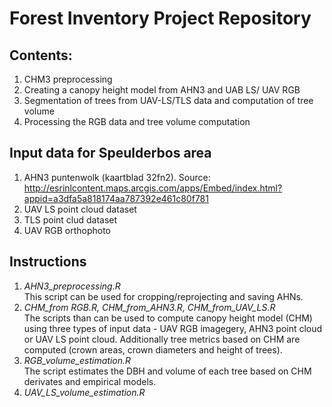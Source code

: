 # Forest Inventory Project Repository

## Contents:
1. CHM3 preprocessing
2. Creating a canopy height model from AHN3 and UAB LS/ UAV RGB
3. Segmentation of trees from UAV-LS/TLS data and computation of tree volume
4. Processing the RGB data and tree volume computation

## Input data for Speulderbos area
1. AHN3 puntenwolk (kaartblad 32fn2). Source: http://esrinlcontent.maps.arcgis.com/apps/Embed/index.html?appid=a3dfa5a818174aa787392e461c80f781
2. UAV LS point cloud dataset
3. TLS point clud dataset
4. UAV RGB orthophoto

## Instructions
1. *AHN3_preprocessing.R*   
This script can be used for cropping/reprojecting and saving AHNs.
2. *CHM_from RGB.R, CHM_from_AHN3.R, CHM_from_UAV_LS.R*   
The scripts than can be used to compute canopy height model (CHM) using three types of input data - UAV RGB imagegery, AHN3 point cloud   or UAV LS point cloud. Additionally tree metrics based on CHM are computed (crown areas, crown diameters and height of trees).
3. *RGB_volume_estimation.R*  
The script estimates the DBH and volume of each tree based on CHM derivates and empirical models.
4. *UAV_LS_volume_estimation.R*  
